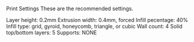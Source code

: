 Print Settings
These are the recommended settings.

Layer height:             0.2mm
Extrusion width:          0.4mm, forced
Infill pecentage:         40%
Infill type:              grid, gyroid, honeycomb, triangle, or cubic
Wall count:               4
Solid top/bottom layers:  5
Supports:                 NONE

